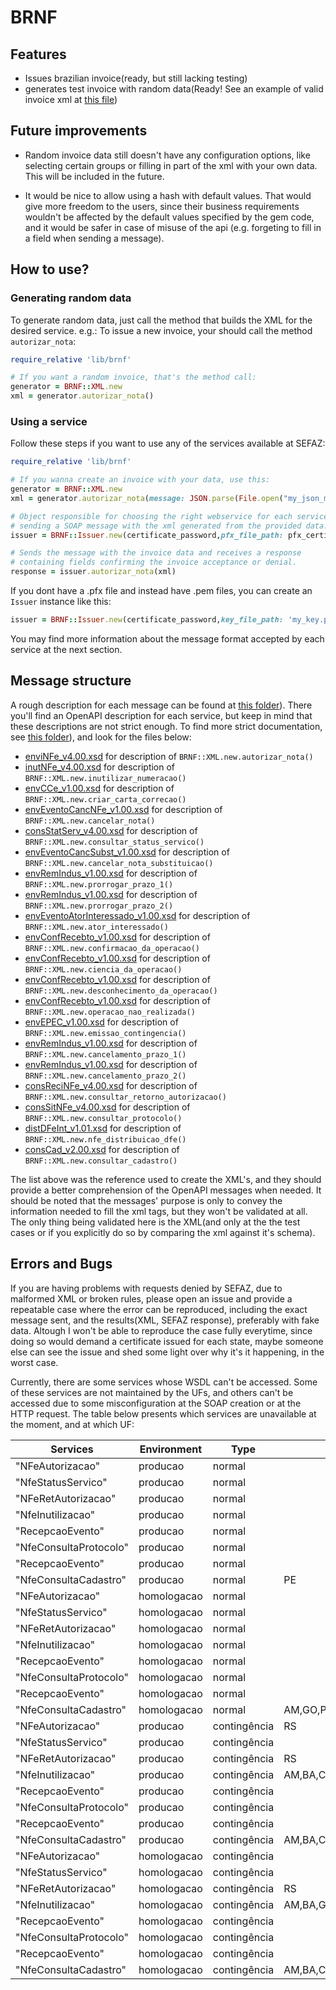 # BRNF

## Features
- Issues brazilian invoice(ready, but still lacking testing)
- generates test invoice with random data(Ready! See an example of valid invoice xml at [this file](https://github.com/jlucartc/gem_nf/blob/master/nota_exemplo.xml))

## Future improvements
- Random invoice data still doesn't have any configuration options, like selecting certain groups or filling in part of the xml with your own data. This will be included in the future.

- It would be nice to allow using a hash with default values. That would give more freedom to the users, since their business requirements wouldn't be affected by the default values specified by the gem code, and it would be safer in case of misuse of the api (e.g. forgeting to fill in a field when sending a message).

## How to use?

### Generating random data

To generate random data, just call the method that builds the XML for the desired service.
e.g.: To issue a new invoice, your should call the method `autorizar_nota`:

```ruby
require_relative 'lib/brnf'

# If you want a random invoice, that's the method call:
generator = BRNF::XML.new
xml = generator.autorizar_nota()
```

### Using a service

Follow these steps if you want to use any of the services available at SEFAZ:

```ruby
require_relative 'lib/brnf'

# If you wanna create an invoice with your data, use this:
generator = BRNF::XML.new
xml = generator.autorizar_nota(message: JSON.parse(File.open("my_json_message.json","r").read))

# Object responsible for choosing the right webservice for each service, creating and
# sending a SOAP message with the xml generated from the provided data.
issuer = BRNF::Issuer.new(certificate_password,pfx_file_path: pfx_certificate_file_path)

# Sends the message with the invoice data and receives a response
# containing fields confirming the invoice acceptance or denial.
response = issuer.autorizar_nota(xml)
```

If you dont have a .pfx file and instead have .pem files, you can create an `Issuer` instance like this:

```ruby
issuer = BRNF::Issuer.new(certificate_password,key_file_path: 'my_key.pem', cert_file_path: 'my_certificate.pem', ca_file_path: 'my_ca.pem')
```

You may find more information about the message format accepted by each service at the next section.

## Message structure

A rough description for each message can be found at [this folder](https://github.com/jlucartc/gem_nf/blob/master/messages/api)). There you'll find an OpenAPI description for each service, but keep in mind that these descriptions are not strict enough. To find more strict documentation, see [this folder](https://github.com/jlucartc/gem_nf/blob/master/schemas/producao)), and look for the files below:


- [enviNFe_v4.00.xsd](https://github.com/jlucartc/gem_nf/blob/master/schemas/producao/arquivos/enviNFe_v4.00.xsd) for description of `BRNF::XML.new.autorizar_nota()`
- [inutNFe_v4.00.xsd](https://github.com/jlucartc/gem_nf/blob/master/schemas/producao/arquivos/inutNFe_v4.00.xsd) for description of `BRNF::XML.new.inutilizar_numeracao()`
- [envCCe_v1.00.xsd](https://github.com/jlucartc/gem_nf/blob/master/schemas/producao/arquivos/envCCe_v1.00.xsd) for description of `BRNF::XML.new.criar_carta_correcao()`
- [envEventoCancNFe_v1.00.xsd](https://github.com/jlucartc/gem_nf/blob/master/schemas/producao/arquivos/envEventoCancNFe_v1.00.xsd) for description of `BRNF::XML.new.cancelar_nota()`
- [consStatServ_v4.00.xsd](https://github.com/jlucartc/gem_nf/blob/master/schemas/producao/arquivos/consStatServ_v4.00.xsd) for description of `BRNF::XML.new.consultar_status_servico()`
- [envEventoCancSubst_v1.00.xsd](https://github.com/jlucartc/gem_nf/blob/master/schemas/producao/arquivos/envEventoCancSubst_v1.00.xsd) for description of `BRNF::XML.new.cancelar_nota_substituicao()`
- [envRemIndus_v1.00.xsd](https://github.com/jlucartc/gem_nf/blob/master/schemas/producao/arquivos/envRemIndus_v1.00.xsd) for description of `BRNF::XML.new.prorrogar_prazo_1()`
- [envRemIndus_v1.00.xsd](https://github.com/jlucartc/gem_nf/blob/master/schemas/producao/arquivos/envRemIndus_v1.00.xsd) for description of `BRNF::XML.new.prorrogar_prazo_2()`
- [envEventoAtorInteressado_v1.00.xsd](https://github.com/jlucartc/gem_nf/blob/master/schemas/producao/arquivos/envEventoAtorInteressado_v1.00.xsd) for description of `BRNF::XML.new.ator_interessado()`
- [envConfRecebto_v1.00.xsd](https://github.com/jlucartc/gem_nf/blob/master/schemas/producao/arquivos/envConfRecebto_v1.00.xsd) for description of `BRNF::XML.new.confirmacao_da_operacao()`
- [envConfRecebto_v1.00.xsd](https://github.com/jlucartc/gem_nf/blob/master/schemas/producao/arquivos/envConfRecebto_v1.00.xsd) for description of `BRNF::XML.new.ciencia_da_operacao()`
- [envConfRecebto_v1.00.xsd](https://github.com/jlucartc/gem_nf/blob/master/schemas/producao/arquivos/envConfRecebto_v1.00.xsd) for description of `BRNF::XML.new.desconhecimento_da_operacao()`
- [envConfRecebto_v1.00.xsd](https://github.com/jlucartc/gem_nf/blob/master/schemas/producao/arquivos/envConfRecebto_v1.00.xsd) for description of `BRNF::XML.new.operacao_nao_realizada()`
- [envEPEC_v1.00.xsd](https://github.com/jlucartc/gem_nf/blob/master/schemas/producao/arquivos/envEPEC_v1.00.xsd) for description of `BRNF::XML.new.emissao_contingencia()`
- [envRemIndus_v1.00.xsd](https://github.com/jlucartc/gem_nf/blob/master/schemas/producao/arquivos/envRemIndus_v1.00.xsd) for description of `BRNF::XML.new.cancelamento_prazo_1()`
- [envRemIndus_v1.00.xsd](https://github.com/jlucartc/gem_nf/blob/master/schemas/producao/arquivos/envRemIndus_v1.00.xsd) for description of `BRNF::XML.new.cancelamento_prazo_2()`
- [consReciNFe_v4.00.xsd](https://github.com/jlucartc/gem_nf/blob/master/schemas/producao/arquivos/consReciNFe_v4.00.xsd) for description of `BRNF::XML.new.consultar_retorno_autorizacao()`
- [consSitNFe_v4.00.xsd](https://github.com/jlucartc/gem_nf/blob/master/schemas/producao/arquivos/consSitNFe_v4.00.xsd) for description of `BRNF::XML.new.consultar_protocolo()`
- [distDFeInt_v1.01.xsd](https://github.com/jlucartc/gem_nf/blob/master/schemas/producao/arquivos/distDFeInt_v1.01.xsd) for description of `BRNF::XML.new.nfe_distribuicao_dfe()`
- [consCad_v2.00.xsd](https://github.com/jlucartc/gem_nf/blob/master/schemas/producao/arquivos/consCad_v2.00.xsd) for description of `BRNF::XML.new.consultar_cadastro()`

The list above was the reference used to create the XML's, and they should provide a better comprehension of the OpenAPI messages when needed. It should be noted that the messages' purpose is only to convey the information needed to fill the xml tags, but they won't be validated at all. The only thing being validated here is the XML(and only at the the test cases or if you explicitly do so by comparing the xml against it's schema).

## Errors and Bugs

If you are having problems with requests denied by SEFAZ, due to malformed XML or broken rules, please open an issue and provide a repeatable case where the error can be reproduced, including the exact message sent, and the results(XML, SEFAZ response), preferably with fake data. Altough I won't be able to reproduce the case fully everytime, since doing so would demand a certificate issued for each state, maybe someone else can see the issue and shed some light over why it's it happening, in the worst case.

Currently, there are some services whose WSDL can't be accessed. Some of these services are not maintained by the UFs, and others can't be accessed due to some misconfiguration at the SOAP creation or at the HTTP request.
The table below presents which services are unavailable at the moment, and at which UF:

| Services               | Environment | Type         | UF's                                                                             |
|------------------------|-------------|--------------|----------------------------------------------------------------------------------|
| "NFeAutorizacao"       | producao    | normal       |                                                                                  |
| "NfeStatusServico"     | producao    | normal       |                                                                                  |
| "NFeRetAutorizacao"    | producao    | normal       |                                                                                  |
| "NfeInutilizacao"      | producao    | normal       |                                                                                  |
| "RecepcaoEvento"       | producao    | normal       |                                                                                  |
| "NfeConsultaProtocolo" | producao    | normal       |                                                                                  |
| "RecepcaoEvento"       | producao    | normal       |                                                                                  |
| "NfeConsultaCadastro"  | producao    | normal       | PE                                                                               |
| "NFeAutorizacao"       | homologacao | normal       |                                                                                  |
| "NfeStatusServico"     | homologacao | normal       |                                                                                  |
| "NFeRetAutorizacao"    | homologacao | normal       |                                                                                  |
| "NfeInutilizacao"      | homologacao | normal       |                                                                                  |
| "RecepcaoEvento"       | homologacao | normal       |                                                                                  |
| "NfeConsultaProtocolo" | homologacao | normal       |                                                                                  |
| "RecepcaoEvento"       | homologacao | normal       |                                                                                  |
| "NfeConsultaCadastro"  | homologacao | normal       | AM,GO,PE,MA                                                                      |
| "NFeAutorizacao"       | producao    | contingência | RS                                                                               |
| "NfeStatusServico"     | producao    | contingência |                                                                                  |
| "NFeRetAutorizacao"    | producao    | contingência | RS                                                                               |
| "NfeInutilizacao"      | producao    | contingência | AM,BA,CE,GO,MS,MT,PE,PR,MA                                                       |
| "RecepcaoEvento"       | producao    | contingência |                                                                                  |
| "NfeConsultaProtocolo" | producao    | contingência |                                                                                  |
| "RecepcaoEvento"       | producao    | contingência |                                                                                  |
| "NfeConsultaCadastro"  | producao    | contingência | AM,BA,CE,GO,MG,MS,MT,PE,PR,RS,SP,MA,AC,AL,AP,DF,ES,PA,PB,PI,RJ,RN,RO,RR,SC,SE,TO |
| "NFeAutorizacao"       | homologacao | contingência |                                                                                  |
| "NfeStatusServico"     | homologacao | contingência |                                                                                  |
| "NFeRetAutorizacao"    | homologacao | contingência | RS                                                                               |
| "NfeInutilizacao"      | homologacao | contingência | AM,BA,GO,MS,MT,PE,PR,MA                                                          |
| "RecepcaoEvento"       | homologacao | contingência |                                                                                  |
| "NfeConsultaProtocolo" | homologacao | contingência |                                                                                  |
| "RecepcaoEvento"       | homologacao | contingência |                                                                                  |
| "NfeConsultaCadastro"  | homologacao | contingência | AM,BA,CE,GO,MG,MS,MT,PE,PR,RS,SP,MA,AC,AL,AP,DF,ES,PA,PB,PI,RJ,RN,RO,RR,SC,SE,TO |

